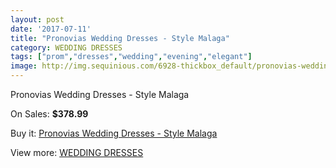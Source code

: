 ```yaml
---
layout: post
date: '2017-07-11'
title: "Pronovias Wedding Dresses - Style Malaga"
category: WEDDING DRESSES
tags: ["prom","dresses","wedding","evening","elegant"]
image: http://img.sequinious.com/6928-thickbox_default/pronovias-wedding-dresses-style-malaga.jpg
---
```

Pronovias Wedding Dresses - Style Malaga

On Sales: **$378.99**
<a href="https://www.sequinious.com/wedding-dresses/2842-pronovias-wedding-dresses-style-malaga.html"><amp-img layout="responsive" width="600" height="600" src="//img.sequinious.com/6928-thickbox_default/pronovias-wedding-dresses-style-malaga.jpg" alt="Pronovias Wedding Dresses - Style Malaga 0" /></a>

Buy it: [Pronovias Wedding Dresses - Style Malaga](https://www.sequinious.com/wedding-dresses/2842-pronovias-wedding-dresses-style-malaga.html "Pronovias Wedding Dresses - Style Malaga")

View more: [WEDDING DRESSES](https://www.sequinious.com/2-wedding-dresses "WEDDING DRESSES")